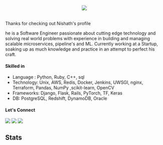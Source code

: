 

<h1 align="center">
  <a href="https://git.io/typing-svg">
    <img src="https://readme-typing-svg.herokuapp.com/?lines=Hi+🙂;&center=true&size=30">
  </a>
</h1>
<p align="center"> 
<img src="https://komarev.com/ghpvc/?username=Nishanth-works&label=Profile%20views&color=0e75b6&style=flat" alt="" /> </p>
Thanks for checking out Nishath's profile

he is a Software Engineer
passionate about cutting edge technology and solving real world problems
with experience in building and managing scalable microservices, pipeline's and ML.
Currently working at a Startup, soaking up as much knowledge and practice in an attempt to perfect his craft.

#### Skilled in

-  Language : Python, Ruby, C++, sql
-  Technology: Unix, AWS, Redis, Docker, Jenkins, UWSGI, nginx, Terraform, Pandas, NumPy ,scikit-learn, OpenCV
-  Frameworks: Django, Flask, Rails, PyTorch, TF, Keras
-  DB: PostgreSQL, Redshift, DynamoDB, Oracle
<!---
Nishanth-works/Nishanth-works is a ✨ special ✨ repository because its `README.md` (this file) appears on your GitHub profile.
You can click the Preview link to take a look at your changes.
--->
#### Let's Connect 

<div align="left"> 
  <a href="https://medium.com/@nishanth-g" target="_blank"><img src="https://img.shields.io/badge/Medium-12100E?style=for-the-badge&logo=medium&logoColor=white" target="_blank"></a>
  <a href = "mailto:nishanthworkmail@gmail.com"><img src="https://img.shields.io/badge/Gmail-D14836?style=for-the-badge&logo=gmail&logoColor=white" target="_blank"></a> 
  <a href="https://www.linkedin.com/in/nishanth-gandhi-350b54165" target="_blank"><img src="https://img.shields.io/badge/-LinkedIn-%230077B5?style=for-the-badge&logo=linkedin&logoColor=white" target="_blank"></a> 
 </div>
 
## Stats

<p>&nbsp;<img align="left" src="https://github-readme-stats.vercel.app/api?username=Nishanth-works&show_icons=true&locale=en&theme=dark" alt="" /></p>

<p><img align="left" src="https://github-readme-stats.vercel.app/api/top-langs?username=Nishanth-works&show_icons=true&locale=en&layout=compact&theme=dark" alt="" /></p>


